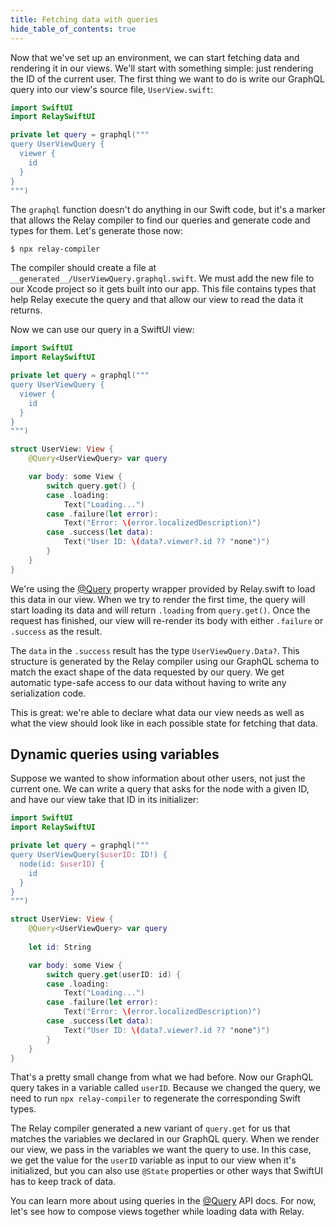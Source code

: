 ```yaml
---
title: Fetching data with queries
hide_table_of_contents: true
---
```


Now that we've set up an environment, we can start fetching data and rendering it in our views. We'll start with something simple: just rendering the ID of the current user. The first thing we want to do is write our GraphQL query into our view's source file, `UserView.swift`:

```swift
import SwiftUI
import RelaySwiftUI

private let query = graphql("""
query UserViewQuery {
  viewer {
    id
  }
}
""")
```

The `graphql` function doesn't do anything in our Swift code, but it's a marker that allows the Relay compiler to find our queries and generate code and types for them. Let's generate those now:

```
$ npx relay-compiler
```

The compiler should create a file at `__generated__/UserViewQuery.graphql.swift`. We must add the new file to our Xcode project so it gets built into our app. This file contains types that help Relay execute the query and that allow our view to read the data it returns.

Now we can use our query in a SwiftUI view:

```swift
import SwiftUI
import RelaySwiftUI

private let query = graphql("""
query UserViewQuery {
  viewer {
    id
  }
}
""")

struct UserView: View {
	@Query<UserViewQuery> var query

	var body: some View {
    	switch query.get() {
		case .loading:
			Text("Loading...")
		case .failure(let error):
			Text("Error: \(error.localizedDescription)")
		case .success(let data):
			Text("User ID: \(data?.viewer?.id ?? "none")")
		}
	}
}
```

We're using the [@Query](../api/query.md) property wrapper provided by Relay.swift to load this data in our view. When we try to render the first time, the query will start loading its data and will return `.loading` from `query.get()`. Once the request has finished, our view will re-render its body with either `.failure` or `.success` as the result.

The `data` in the `.success` result has the type `UserViewQuery.Data?`. This structure is generated by the Relay compiler using our GraphQL schema to match the exact shape of the data requested by our query. We get automatic type-safe access to our data without having to write any serialization code.

This is great: we're able to declare what data our view needs as well as what the view should look like in each possible state for fetching that data.

## Dynamic queries using variables

Suppose we wanted to show information about other users, not just the current one. We can write a query that asks for the node with a given ID, and have our view take that ID in its initializer:

```swift
import SwiftUI
import RelaySwiftUI

private let query = graphql("""
query UserViewQuery($userID: ID!) {
  node(id: $userID) {
    id
  }
}
""")

struct UserView: View {
	@Query<UserViewQuery> var query
	
	let id: String

	var body: some View {
    	switch query.get(userID: id) {
		case .loading:
			Text("Loading...")
		case .failure(let error):
			Text("Error: \(error.localizedDescription)")
		case .success(let data):
			Text("User ID: \(data?.viewer?.id ?? "none")")
		}
	}
}
```

That's a pretty small change from what we had before. Now our GraphQL query takes in a variable called `userID`. Because we changed the query, we need to run `npx relay-compiler` to regenerate the corresponding Swift types.

The Relay compiler generated a new variant of `query.get` for us that matches the variables we declared in our GraphQL query. When we render our view, we pass in the variables we want the query to use. In this case, we get the value for the `userID` variable as input to our view when it's initialized, but you can also use `@State` properties or other ways that SwiftUI has to keep track of data.

You can learn more about using queries in the [@Query](../api/query.md) API docs. For now, let's see how to compose views together while loading data with Relay.